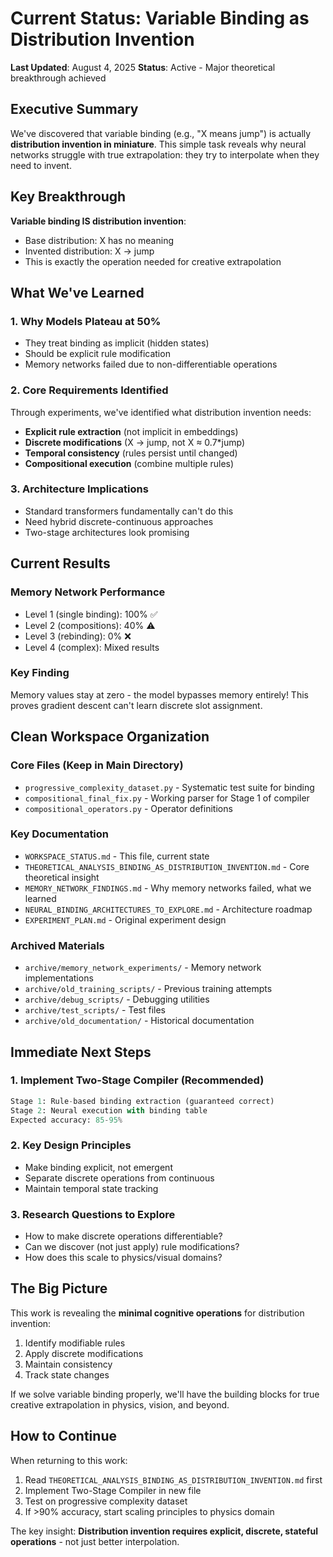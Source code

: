 # Current Status: Variable Binding as Distribution Invention

**Last Updated**: August 4, 2025
**Status**: Active - Major theoretical breakthrough achieved

## Executive Summary

We've discovered that variable binding (e.g., "X means jump") is actually **distribution invention in miniature**. This simple task reveals why neural networks struggle with true extrapolation: they try to interpolate when they need to invent.

## Key Breakthrough

**Variable binding IS distribution invention**:
- Base distribution: X has no meaning
- Invented distribution: X → jump
- This is exactly the operation needed for creative extrapolation

## What We've Learned

### 1. Why Models Plateau at 50%
- They treat binding as implicit (hidden states)
- Should be explicit rule modification
- Memory networks failed due to non-differentiable operations

### 2. Core Requirements Identified
Through experiments, we've identified what distribution invention needs:
- **Explicit rule extraction** (not implicit in embeddings)
- **Discrete modifications** (X → jump, not X ≈ 0.7*jump)
- **Temporal consistency** (rules persist until changed)
- **Compositional execution** (combine multiple rules)

### 3. Architecture Implications
- Standard transformers fundamentally can't do this
- Need hybrid discrete-continuous approaches
- Two-stage architectures look promising

## Current Results

### Memory Network Performance
- Level 1 (single binding): 100% ✅
- Level 2 (compositions): 40% ⚠️
- Level 3 (rebinding): 0% ❌
- Level 4 (complex): Mixed results

### Key Finding
Memory values stay at zero - the model bypasses memory entirely! This proves gradient descent can't learn discrete slot assignment.

## Clean Workspace Organization

### Core Files (Keep in Main Directory)
- `progressive_complexity_dataset.py` - Systematic test suite for binding
- `compositional_final_fix.py` - Working parser for Stage 1 of compiler
- `compositional_operators.py` - Operator definitions

### Key Documentation
- `WORKSPACE_STATUS.md` - This file, current state
- `THEORETICAL_ANALYSIS_BINDING_AS_DISTRIBUTION_INVENTION.md` - Core theoretical insight
- `MEMORY_NETWORK_FINDINGS.md` - Why memory networks failed, what we learned
- `NEURAL_BINDING_ARCHITECTURES_TO_EXPLORE.md` - Architecture roadmap
- `EXPERIMENT_PLAN.md` - Original experiment design

### Archived Materials
- `archive/memory_network_experiments/` - Memory network implementations
- `archive/old_training_scripts/` - Previous training attempts
- `archive/debug_scripts/` - Debugging utilities
- `archive/test_scripts/` - Test files
- `archive/old_documentation/` - Historical documentation

## Immediate Next Steps

### 1. Implement Two-Stage Compiler (Recommended)
```python
Stage 1: Rule-based binding extraction (guaranteed correct)
Stage 2: Neural execution with binding table
Expected accuracy: 85-95%
```

### 2. Key Design Principles
- Make binding explicit, not emergent
- Separate discrete operations from continuous
- Maintain temporal state tracking

### 3. Research Questions to Explore
- How to make discrete operations differentiable?
- Can we discover (not just apply) rule modifications?
- How does this scale to physics/visual domains?

## The Big Picture

This work is revealing the **minimal cognitive operations** for distribution invention:
1. Identify modifiable rules
2. Apply discrete modifications
3. Maintain consistency
4. Track state changes

If we solve variable binding properly, we'll have the building blocks for true creative extrapolation in physics, vision, and beyond.

## How to Continue

When returning to this work:
1. Read `THEORETICAL_ANALYSIS_BINDING_AS_DISTRIBUTION_INVENTION.md` first
2. Implement Two-Stage Compiler in new file
3. Test on progressive complexity dataset
4. If >90% accuracy, start scaling principles to physics domain

The key insight: **Distribution invention requires explicit, discrete, stateful operations** - not just better interpolation.
